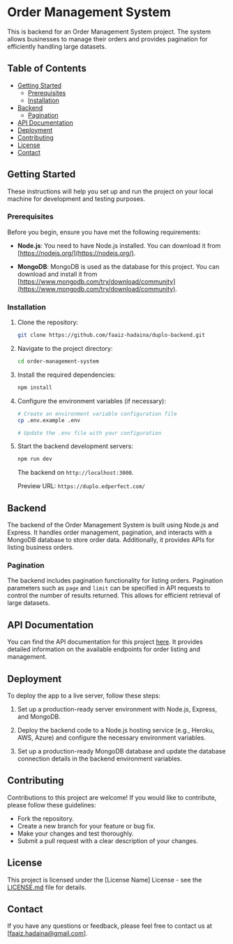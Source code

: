 # Order Management System

This is backend for an Order Management System project. The system allows businesses to manage their orders and provides pagination for efficiently handling large datasets.

## Table of Contents

- [Getting Started](#getting-started)
  - [Prerequisites](#prerequisites)
  - [Installation](#installation)
- [Backend](#backend)
  - [Pagination](#pagination)
- [API Documentation](#api-documentation)
- [Deployment](#deployment)
- [Contributing](#contributing)
- [License](#license)
- [Contact](#contact)

## Getting Started

These instructions will help you set up and run the project on your local machine for development and testing purposes.

### Prerequisites

Before you begin, ensure you have met the following requirements:

- **Node.js**: You need to have Node.js installed. You can download it from [https://nodejs.org/](https://nodejs.org/).

- **MongoDB**: MongoDB is used as the database for this project. You can download and install it from [https://www.mongodb.com/try/download/community](https://www.mongodb.com/try/download/community).

### Installation

1. Clone the repository:

   ```bash
   git clone https://github.com/faaiz-hadaina/duplo-backend.git
   ```

2. Navigate to the project directory:

   ```bash
   cd order-management-system
   ```

3. Install the required dependencies:

   ```bash
   npm install
   ```

4. Configure the environment variables (if necessary):

   ```bash
   # Create an environment variable configuration file
   cp .env.example .env

   # Update the .env file with your configuration
   ```

5. Start the backend development servers:

   ```bash
   npm run dev
   ```

   The backend on `http://localhost:3000`.

   Preview URL: `https://duplo.edperfect.com/`

## Backend

The backend of the Order Management System is built using Node.js and Express. It handles order management, pagination, and interacts with a MongoDB database to store order data. Additionally, it provides APIs for listing business orders.

### Pagination

The backend includes pagination functionality for listing orders. Pagination parameters such as `page` and `limit` can be specified in API requests to control the number of results returned. This allows for efficient retrieval of large datasets.

## API Documentation

You can find the API documentation for this project [here](https://documenter.getpostman.com/view/17842680/2s9YJZ5R4f). It provides detailed information on the available endpoints for order listing and management.

## Deployment

To deploy the app to a live server, follow these steps:

1. Set up a production-ready server environment with Node.js, Express, and MongoDB.

2. Deploy the backend code to a Node.js hosting service (e.g., Heroku, AWS, Azure) and configure the necessary environment variables.

3. Set up a production-ready MongoDB database and update the database connection details in the backend environment variables.

## Contributing

Contributions to this project are welcome! If you would like to contribute, please follow these guidelines:

- Fork the repository.
- Create a new branch for your feature or bug fix.
- Make your changes and test thoroughly.
- Submit a pull request with a clear description of your changes.

## License

This project is licensed under the [License Name] License - see the [LICENSE.md](LICENSE.md) file for details.

## Contact

If you have any questions or feedback, please feel free to contact us at [faaiz.hadaina@gmail.com].

```

```

